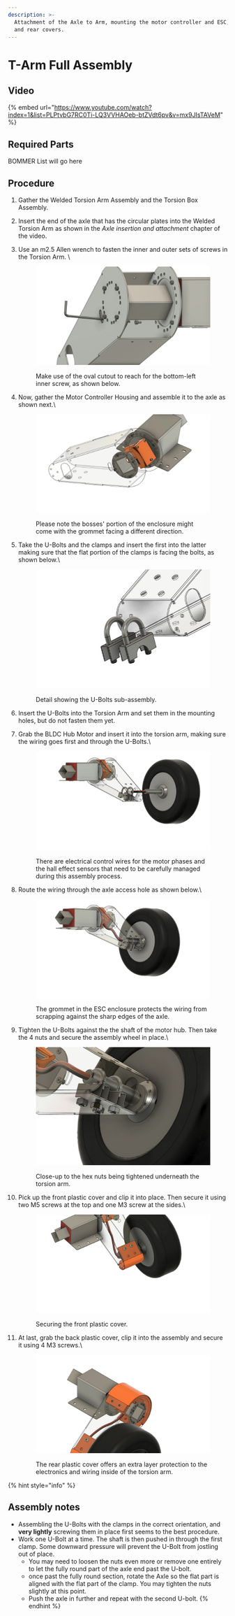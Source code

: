 ```yaml
---
description: >-
  Attachment of the Axle to Arm, mounting the motor controller and ESC, front
  and rear covers.
---
```


# T-Arm Full Assembly

## Video

{% embed url="https://www.youtube.com/watch?index=1&list=PLPtvbG7RC0Ti-LQ3VVHAOeb-btZVdt6pv&v=mx9JIsTAVeM" %}

## Required Parts

BOMMER List will go here





## Procedure

1. Gather the Welded Torsion Arm Assembly and the Torsion Box Assembly.
2. Insert the end of the axle that has the circular plates into the Welded Torsion Arm as shown in the _Axle insertion and attachment_ chapter of the video.
3.  Use an m2.5 Allen wrench to fasten the inner and outer sets of screws in the Torsion Arm. \


    <figure><img src="../../../../.gitbook/assets/ELM4 Suspension Module Full Assembly - frame at 0m20s.jpg" alt="Use of oval cutout to reach for last screw."><figcaption><p>Make use of the oval cutout to reach for the bottom-left inner screw, as shown below.<br></p></figcaption></figure>
4.  Now, gather the Motor Controller Housing and assemble it to the axle as shown next.\


    <figure><img src="../../../../.gitbook/assets/ELM4 Suspension Module Full Assembly - frame at 0m38s.jpg" alt=""><figcaption><p>Please note the bosses' portion of the enclosure might come with the grommet facing a different direction.</p></figcaption></figure>
5.  Take the U-Bolts and the clamps and insert the first into the latter making sure that the flat portion of the clamps is facing the bolts, as shown below.\


    <figure><img src="../../../../.gitbook/assets/image.png" alt=""><figcaption><p>Detail showing the U-Bolts sub-assembly.</p></figcaption></figure>
6. Insert the U-Bolts into the Torsion Arm and set them in the mounting holes, but do not fasten them yet.
7.  Grab the BLDC Hub Motor and insert it into the torsion arm, making sure the wiring goes first and through the U-Bolts.\


    <figure><img src="../../../../.gitbook/assets/ELM4 Suspension Module Full Assembly - frame at 0m48s.jpg" alt=""><figcaption><p>There are electrical control wires for the motor phases and the hall effect sensors that need to be carefully managed during this assembly process.</p></figcaption></figure>
8.  Route the wiring through the axle access hole as shown below.\


    <figure><img src="../../../../.gitbook/assets/ELM4 Suspension Module Full Assembly - frame at 0m52s.jpg" alt=""><figcaption><p>The grommet in the ESC enclosure protects the wiring from scrapping against the sharp edges of the axle.</p></figcaption></figure>
9.  Tighten the U-Bolts against the the shaft of the motor hub. Then take the 4 nuts and secure the assembly wheel in place.\


    <figure><img src="../../../../.gitbook/assets/image (1) (1).png" alt=""><figcaption><p>Close-up to the hex nuts being tightened underneath the torsion arm. </p></figcaption></figure>
10. Pick up the front plastic cover and clip it into place. Then secure it using two M5 screws at the top and one M3 screw at the sides.\


    <figure><img src="../../../../.gitbook/assets/ELM4 Suspension Module Full Assembly - frame at 1m4s.jpg" alt=""><figcaption><p>Securing the front plastic cover.</p></figcaption></figure>
11. At last, grab the back plastic cover, clip it into the assembly and secure it using 4 M3 screws.\


    <figure><img src="../../../../.gitbook/assets/ELM4 Suspension Module Full Assembly - frame at 1m10s.jpg" alt=""><figcaption><p>The rear plastic cover offers an extra layer protection to the electronics and wiring inside of the torsion arm.</p></figcaption></figure>





{% hint style="info" %}
## Assembly notes

* Assembling the U-Bolts with the clamps in the correct orientation, and **very lightly** screwing them in place first seems to the best procedure.&#x20;
* Work one U-Bolt at a time. The shaft is then pushed in through the first clamp. Some downward pressure will prevent the U-Bolt from jostling out of place.
  * You may need to loosen the nuts even more or remove one entirely to let the fully round part of the axle end past the U-bolt.&#x20;
  * once past the fully round section, rotate the Axle so the flat part is aligned with the flat part of the clamp. You may tighten the nuts slightly at this point.
  * Push the axle in further and repeat with the second U-bolt.
{% endhint %}








